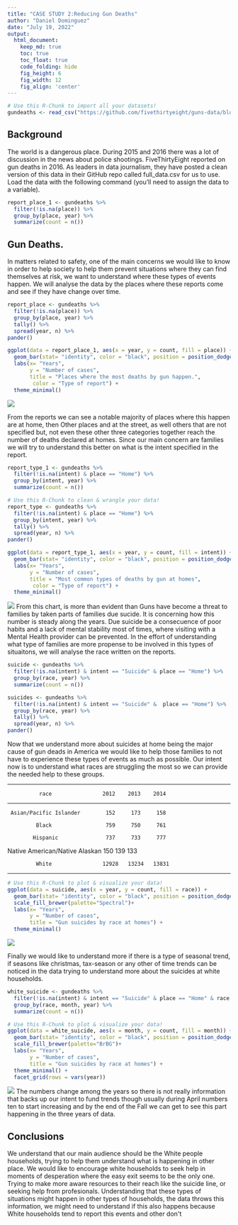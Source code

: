```yaml
---
title: "CASE STUDY 2:Reducing Gun Deaths"
author: "Daniel Dominguez"
date: "July 19, 2022"
output:
  html_document:  
    keep_md: true
    toc: true
    toc_float: true
    code_folding: hide
    fig_height: 6
    fig_width: 12
    fig_align: 'center'
---
```







```r
# Use this R-Chunk to import all your datasets!
gundeaths <- read_csv("https://github.com/fivethirtyeight/guns-data/blob/master/full_data.csv?raw=true")
```

## Background

The world is a dangerous place. During 2015 and 2016 there was a lot of discussion in the news about police shootings. FiveThirtyEight reported on gun deaths in 2016. As leaders in data journalism, they have posted a clean version of this data in their GitHub repo called full_data.csv for us to use. Load the data with the following command (you’ll need to assign the data to a variable).


```r
report_place_1 <- gundeaths %>% 
  filter(!is.na(place)) %>% 
  group_by(place, year) %>% 
  summarize(count = n())
```
## Gun Deaths.

In matters related to safety, one of the main concerns we would like to know in order to help society to help them prevent situations where they can find themselves at risk, we want to understand where these types of events happen. We will analyse the data by the places where these reports come and see if they have change over time.




```r
report_place <- gundeaths %>%
  filter(!is.na(place)) %>% 
  group_by(place, year) %>% 
  tally() %>% 
  spread(year, n) %>% 
pander()
```


```r
ggplot(data = report_place_1, aes(x = year, y = count, fill = place)) +
  geom_bar(stat= "identity", color = "black", position = position_dodge())+
  labs(x= "Years",
       y = "Number of cases",
       title = "Places where the most deaths by gun happen.",
        color = "Type of report") +
  theme_minimal()
```

![](Reducing-Deaths-by-Guns_files/figure-html/unnamed-chunk-4-1.png)<!-- -->

From the reports we can see a notable majority of places where this happen are at home, then Other places and at the street, as well others that are not specified but, not even these other three categories together reach the number of deaths declared at homes. Since our main concern are families we will try to understand this better on what is the intent specified in the report.



```r
report_type_1 <- gundeaths %>% 
  filter(!is.na(intent) & place == "Home") %>% 
  group_by(intent, year) %>% 
  summarize(count = n())
```



```r
# Use this R-Chunk to clean & wrangle your data!
report_type <- gundeaths %>%
  filter(!is.na(intent) & place == "Home") %>% 
  group_by(intent, year) %>% 
  tally() %>% 
  spread(year, n) %>% 
pander()
```



```r
ggplot(data = report_type_1, aes(x = year, y = count, fill = intent)) +
  geom_bar(stat= "identity", color = "black", position = position_dodge())+
  labs(x= "Years",
       y = "Number of cases",
       title = "Most common types of deaths by gun at homes",
        color = "Type of report") +
  theme_minimal()
```

![](Reducing-Deaths-by-Guns_files/figure-html/unnamed-chunk-6-1.png)<!-- -->
From this chart, is more than evident than Guns have become a threat to families by taken parts of families due sucide. It is concerning how this number is steady along the years. Due suicide be a consecuence of poor habits and a lack of mental stability most of times, where visiting with a Mental Health provider can be prevented. In the effort of understanding what type of families are more propense to be involved in this types of situaitons, we will analyse the race written on the reports.


```r
suicide <- gundeaths %>% 
  filter(!is.na(intent) & intent == "Suicide" & place == "Home") %>% 
  group_by(race, year) %>% 
  summarize(count = n())
```

```r
suicides <- gundeaths %>%
  filter(!is.na(intent) & intent == "Suicide" &  place == "Home") %>% 
  group_by(race, year) %>% 
  tally() %>% 
  spread(year, n) %>% 
pander()
```


Now that we understand more about suicides at home being the major cause of gun deads in America we would like to help those families to not have to experience these types of events as much as possible. Our intent now is to understand what races are struggling the most so we can provide the needed help to these groups.

--------------------------------------------------------
              race                2012    2013    2014  
-------------------------------- ------- ------- -------
     Asian/Pacific Islander        152     173     158  

             Black                 759     750     761  

            Hispanic               737     733     777  

 Native American/Native Alaskan    150     139     133  

             White                12928   13234   13831 
--------------------------------------------------------


```r
# Use this R-Chunk to plot & visualize your data!
ggplot(data = suicide, aes(x = year, y = count, fill = race)) +
  geom_bar(stat= "identity", color = "black", position = position_dodge())+
  scale_fill_brewer(palette="Spectral")+
  labs(x= "Years",
       y = "Number of cases",
       title = "Gun suicides by race at homes") +
  theme_minimal()
```

![](Reducing-Deaths-by-Guns_files/figure-html/plot_data-1.png)<!-- -->




Finally we would like to understand more if there is a type of seasonal trend, if seasons like christmas, tax-season or any other of time trends can be noticed in the data trying to understand more about the suicides at white households.

```r
white_suicide <- gundeaths %>% 
  filter(!is.na(intent) & intent == "Suicide" & place == "Home" & race == "White") %>% 
  group_by(race, month, year) %>% 
  summarize(count = n())
```



```r
# Use this R-Chunk to plot & visualize your data!
ggplot(data = white_suicide, aes(x = month, y = count, fill = month)) +
  geom_bar(stat= "identity", color = "black", position = position_dodge())+
  scale_fill_brewer(palette="BrBG")+
  labs(x= "Years",
       y = "Number of cases",
       title = "Gun suicides by race at homes") +
  theme_minimal() +
  facet_grid(rows = vars(year))
```

![](Reducing-Deaths-by-Guns_files/figure-html/plot_data_4-1.png)<!-- -->
The numbers change among the years so there is not really information that backs up our intent to fund trends though usually during April numbers ten to start increasing and by the end of the Fall we can get to see this part happening in the three years of data.

## Conclusions

We understand that our main audience should be the White people households, trying to help them understand what is happening in other place. We would like to encourage white households to seek help in moments of desperation where the easy exit seems to be the only one. Trying to make more aware resources to their reach like the suicide line, or seeking help from profesionals.
Understanding that these types of situations might happen in other types of households, the data throws this information, we might need to understand if this also happens because White households tend to report this events and other don't
